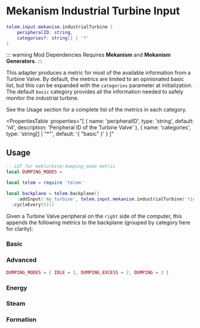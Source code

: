 # Mekanism Industrial Turbine Input <RepoLink path="lib/input/mekanism/IndustrialTurbineInputAdapter.lua" />

```lua
telem.input.mekanism.industrialTurbine (
	peripheralID: string,
	categories?: string[] | '*'
)
```

::: warning Mod Dependencies
Requires **Mekanism** and **Mekanism Generators**.
:::

This adapter produces a metric for most of the available information from a Turbine Valve. By default, the metrics are limited to an opinionated basic list, but this can be expanded with the `categories` parameter at initialization. The default `basic` category provides all the information needed to safely monitor the industrial turbine.

See the Usage section for a complete list of the metrics in each category.

<PropertiesTable
  :properties="[
    {
      name: 'peripheralID',
      type: 'string',
      default: 'nil',
      description: 'Peripheral ID of the Turbine Valve'
    },
		{
			name: 'categories',
			type: 'string[] | &quot;*&quot;',
			default: '{ &quot;basic&quot; }'
		}
  ]"
>
<template v-slot:categories>

List of metric categories to query. The value `"*"` can be used to include all categories, which are listed below.

```lua
{ "basic", "advanced", "energy", "steam", "formation" }
```
</template>
</PropertiesTable>

## Usage

```lua
-- LUT for mekturbine:dumping_mode metric
local DUMPING_MODES = 

local telem = require 'telem'

local backplane = telem.backplane()
	:addInput('my_turbine', telem.input.mekanism.industrialTurbine('right', '*'))
  :cycleEvery(5)()
```

Given a Turbine Valve peripheral on the `right` side of the computer, this appends the following metrics to the backplane (grouped by category here for clarity):

### Basic

<MetricTable
  all-adapters="my_turbine"
  all-sources="right"
  :metrics="[
    {
      name: 'mekturbine:energy_filled_percentage',
      value: '0.0 - 1.0',
      adapter: 'my_turbine',
      source: 'right'
    },
    {
      name: 'mekturbine:energy_production_rate',
      value: '0.0 - inf',
      unit: 'FE/t',
      adapter: 'my_turbine',
      source: 'right'
    },
    {
      name: 'mekturbine:energy_max_production',
      value: '0.0 - inf',
      unit: 'FE/t',
      adapter: 'my_turbine',
      source: 'right'
    },
    {
      name: 'mekturbine:steam_filled_percentage',
      value: '0.0 - 1.0',
      adapter: 'my_turbine',
      source: 'right'
    }
  ]"
/>

### Advanced

```lua
DUMPING_MODES = { IDLE = 1, DUMPING_EXCESS = 2, DUMPING = 3 }
```

<MetricTable
  all-adapters="my_turbine"
  all-sources="right"
  :metrics="[
    {
      name: 'mekturbine:comparator_level',
      value: '0 - 15',
      adapter: 'my_turbine',
      source: 'right'
    },
    {
      name: 'mekturbine:dumping_mode',
      value: 'DUMPING_MODES value',
      adapter: 'my_turbine',
      source: 'right'
    },
    {
      name: 'mekturbine:flow_rate',
      value: '0.0 - inf',
      unit: 'B/t',
      adapter: 'my_turbine',
      source: 'right'
    },
    {
      name: 'mekturbine:max_flow_rate',
      value: '0.0 - inf',
      unit: 'B/t',
      adapter: 'my_turbine',
      source: 'right'
    }
  ]"
/>

### Energy

<MetricTable
  all-adapters="my_turbine"
  all-sources="right"
  :metrics="[
    {
      name: 'mekturbine:energy',
      value: '0 - inf',
      unit: 'FE',
      adapter: 'my_turbine',
      source: 'right'
    },
    {
      name: 'mekturbine:max_energy',
      value: '0 - inf',
      unit: 'FE',
      adapter: 'my_turbine',
      source: 'right'
    },
    {
      name: 'mekturbine:energy_needed',
      value: '0 - inf',
      unit: 'FE',
      adapter: 'my_turbine',
      source: 'right'
    }
  ]"
/>

### Steam

<MetricTable
  all-adapters="my_turbine"
  all-sources="right"
  :metrics="[
    {
      name: 'mekturbine:steam_input_rate',
      value: '0.0 - inf',
      unit: 'B/t'
    },
    {
      name: 'mekturbine:steam',
      value: '0.0 - inf',
      unit: 'B'
    },
    {
      name: 'mekturbine:steam_capacity',
      value: '0.0 - inf',
      unit: 'B'
    },
    {
      name: 'mekturbine:steam_needed',
      value: '0.0 - inf',
      unit: 'B'
    }
  ]"
/>

### Formation

<MetricTable
  all-adapters="my_turbine"
  all-sources="right"
  :metrics="[
    {
      name: 'mekturbine:formed',
      value: '0 or 1'
    },
    {
      name: 'mekturbine:height',
      value: '0 - inf',
      unit: 'm'
    },
    {
      name: 'mekturbine:length',
      value: '0 - inf',
      unit: 'm'
    },
    {
      name: 'mekturbine:width',
      value: '0 - inf',
      unit: 'm'
    },
    {
      name: 'mekturbine:blades',
      value: '0 - inf'
    },
    {
      name: 'mekturbine:coils',
      value: '0 - inf'
    },
    {
      name: 'mekturbine:condensers',
      value: '0 - inf'
    },
    {
      name: 'mekturbine:dispersers',
      value: '0 - inf'
    },
    {
      name: 'mekturbine:vents',
      value: '0 - inf'
    },
    {
      name: 'mekturbine:max_water_output',
      value: '0.0 - inf',
      unit: 'B/t'
    }
  ]"
/>